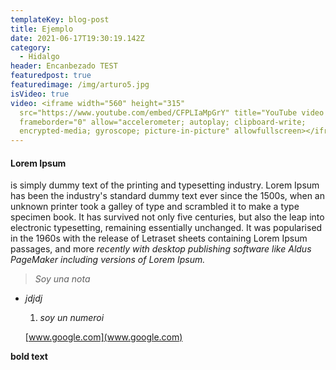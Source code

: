 ```yaml
---
templateKey: blog-post
title: Ejemplo
date: 2021-06-17T19:30:19.142Z
category:
  - Hidalgo
header: Encanbezado TEST
featuredpost: true
featuredimage: /img/arturo5.jpg
isVideo: true
video: <iframe width="560" height="315"
  src="https://www.youtube.com/embed/CFPLIaMpGrY" title="YouTube video player"
  frameborder="0" allow="accelerometer; autoplay; clipboard-write;
  encrypted-media; gyroscope; picture-in-picture" allowfullscreen></iframe>
---
```

#### Lorem Ipsum 

is simply dummy text of the printing and typesetting industry. Lorem Ipsum has been the industry's standard dummy text ever since the 1500s, when an unknown printer took a galley of type and scrambled it to make a type specimen book. It has survived not only five centuries, but also the leap into electronic typesetting, remaining essentially unchanged. It was popularised in the 1960s with the release of Letraset sheets containing Lorem Ipsum passages, and more *recently with desktop publishing software like Aldus PageMaker including versions of Lorem Ipsum.*

> *Soy una nota*

* *jdjdj*

  1. *soy un numeroi*

  [www.google.com](www.google.com)

**bold text**

